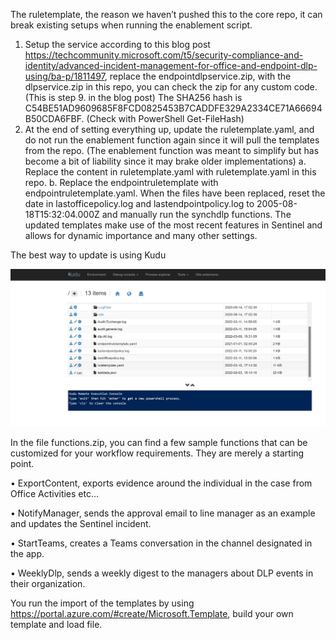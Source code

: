 The ruletemplate, the reason we haven’t pushed this to the core repo, it can break existing setups when running the enablement script. 

1.	Setup the service according to this blog post https://techcommunity.microsoft.com/t5/security-compliance-and-identity/advanced-incident-management-for-office-and-endpoint-dlp-using/ba-p/1811497, replace the endpointdlpservice.zip, with the dlpservice.zip in this repo, you can check the zip for any custom code. (This is step 9. in the blog post) The SHA256 hash is C54BE51AD9609685F8FCD0825453B7CADDFE329A2334CE71A66694B50CDA6FBF. (Check with PowerShell Get-FileHash)
2.	At the end of setting everything up, update the ruletemplate.yaml, and do not run the enablement function again since it will pull the templates from the repo. (The enablement function was meant to simplify but has become a bit of liability since it may brake older implementations)
a.	Replace the content in ruletemplate.yaml with ruletemplate.yaml in this repo.
b.	Replace the endpointruletemplate with endpointruletemplate.yaml.
When the files have been replaced, reset the date in lastofficepolicy.log and lastendpointpolicy.log to 2005-08-18T15:32:04.000Z and manually run the synchdlp functions. The updated templates make use of the most recent features in Sentinel and allows for dynamic importance and many other settings.

The best way to update is using Kudu   

![Kudu](./Kudu.jpg)


In the file functions.zip, you can find a few sample functions that can be customized for your workflow requirements. They are merely a starting point.

•	ExportContent, exports evidence around the individual in the case from Office Activities etc…

•	NotifyManager, sends the approval email to line manager as an example and updates the Sentinel incident.

•	StartTeams, creates a Teams conversation in the channel designated in the app.

•	WeeklyDlp, sends a weekly digest to the managers about DLP events in their organization.

You run the import of the templates by using https://portal.azure.com/#create/Microsoft.Template, build your own template and load file.
